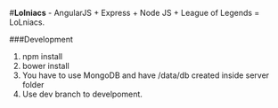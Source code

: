 #**Lolniacs** - AngularJS + Express + Node JS + League of Legends = LoLniacs.

###Development
 1. npm install
 2. bower install
 3. You have to use MongoDB and have /data/db created inside server folder
 4. Use dev branch to develpoment.
